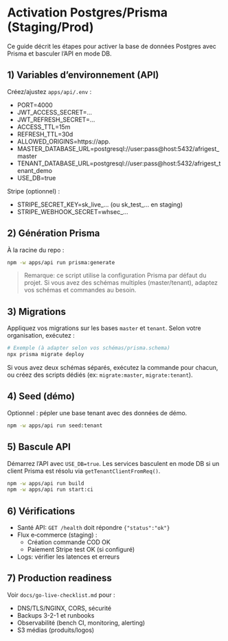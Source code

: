 # Activation Postgres/Prisma (Staging/Prod)

Ce guide décrit les étapes pour activer la base de données Postgres avec Prisma et basculer l’API en mode DB.

## 1) Variables d’environnement (API)
Créez/ajustez `apps/api/.env` :

- PORT=4000
- JWT_ACCESS_SECRET=...
- JWT_REFRESH_SECRET=...
- ACCESS_TTL=15m
- REFRESH_TTL=30d
- ALLOWED_ORIGINS=https://app.<domaine>
- MASTER_DATABASE_URL=postgresql://user:pass@host:5432/afrigest_master
- TENANT_DATABASE_URL=postgresql://user:pass@host:5432/afrigest_tenant_demo
- USE_DB=true

Stripe (optionnel) :
- STRIPE_SECRET_KEY=sk_live_... (ou sk_test_... en staging)
- STRIPE_WEBHOOK_SECRET=whsec_...

## 2) Génération Prisma
À la racine du repo :

```bash
npm -w apps/api run prisma:generate
```

> Remarque: ce script utilise la configuration Prisma par défaut du projet. Si vous avez des schémas multiples (master/tenant), adaptez vos schémas et commandes au besoin.

## 3) Migrations
Appliquez vos migrations sur les bases `master` et `tenant`. Selon votre organisation, exécutez :

```bash
# Exemple (à adapter selon vos schémas/prisma.schema)
npx prisma migrate deploy
```

Si vous avez deux schémas séparés, exécutez la commande pour chacun, ou créez des scripts dédiés (ex: `migrate:master`, `migrate:tenant`).

## 4) Seed (démo)
Optionnel : pépler une base tenant avec des données de démo.

```bash
npm -w apps/api run seed:tenant
```

## 5) Bascule API
Démarrez l’API avec `USE_DB=true`. Les services basculent en mode DB si un client Prisma est résolu via `getTenantClientFromReq()`.

```bash
npm -w apps/api run build
npm -w apps/api run start:ci
```

## 6) Vérifications
- Santé API: `GET /health` doit répondre `{"status":"ok"}`
- Flux e‑commerce (staging) :
  - Création commande COD OK
  - Paiement Stripe test OK (si configuré)
- Logs: vérifier les latences et erreurs

## 7) Production readiness
Voir `docs/go-live-checklist.md` pour :
- DNS/TLS/NGINX, CORS, sécurité
- Backups 3-2-1 et runbooks
- Observabilité (bench CI, monitoring, alerting)
- S3 médias (produits/logos)
